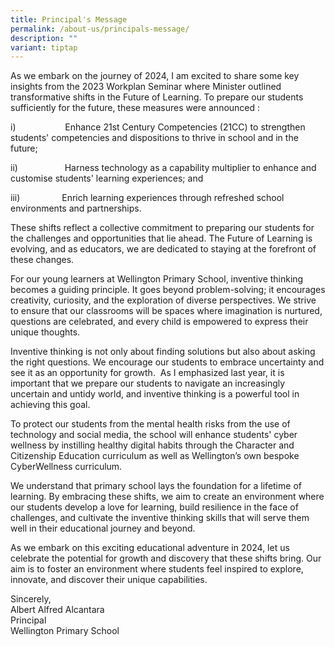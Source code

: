 ```yaml
---
title: Principal's Message
permalink: /about-us/principals-message/
description: ""
variant: tiptap
---
```

<p>As we embark on the journey of 2024, I am excited to share some key insights from the 2023 Workplan Seminar where Minister outlined transformative shifts in the Future of Learning. To prepare our students sufficiently for the future, these measures were announced :</p><p>i)&nbsp;&nbsp;&nbsp;&nbsp;&nbsp;&nbsp;&nbsp;&nbsp;&nbsp;&nbsp;&nbsp;&nbsp;&nbsp;&nbsp;&nbsp;&nbsp;&nbsp;&nbsp;&nbsp; Enhance 21st Century Competencies (21CC) to strengthen students' competencies and dispositions to thrive in school and in the future;</p><p>ii)&nbsp;&nbsp;&nbsp;&nbsp;&nbsp;&nbsp;&nbsp;&nbsp;&nbsp;&nbsp;&nbsp;&nbsp;&nbsp;&nbsp;&nbsp;&nbsp;&nbsp;&nbsp; Harness technology as a capability multiplier to enhance and customise students' learning experiences; and</p><p>iii)&nbsp;&nbsp;&nbsp;&nbsp;&nbsp;&nbsp;&nbsp;&nbsp;&nbsp;&nbsp;&nbsp;&nbsp;&nbsp;&nbsp;&nbsp;&nbsp; Enrich learning experiences through refreshed school environments and partnerships.</p><p>These shifts reflect a collective commitment to preparing our students for the challenges and opportunities that lie ahead. The Future of Learning is evolving, and as educators, we are dedicated to staying at the forefront of these changes.</p><p>For our young learners at Wellington Primary School, inventive thinking becomes a guiding principle. It goes beyond problem-solving; it encourages creativity, curiosity, and the exploration of diverse perspectives. We strive to ensure that our classrooms will be spaces where imagination is nurtured, questions are celebrated, and every child is empowered to express their unique thoughts.</p><p>Inventive thinking is not only about finding solutions but also about asking the right questions. We encourage our students to embrace uncertainty and see it as an opportunity for growth. &nbsp;As I emphasized last year, it is important that we prepare our students to navigate an increasingly uncertain and untidy world, and inventive thinking is a powerful tool in achieving this goal.</p><p>To protect our students from the mental health risks from the use of technology and social media, the school will enhance students' cyber wellness by instilling healthy digital habits through the Character and Citizenship Education curriculum as well as Wellington’s own bespoke CyberWellness curriculum.</p><p>We understand that primary school lays the foundation for a lifetime of learning. By embracing these shifts, we aim to create an environment where our students develop a love for learning, build resilience in the face of challenges, and cultivate the inventive thinking skills that will serve them well in their educational journey and beyond.</p><p>As we embark on this exciting educational adventure in 2024, let us celebrate the potential for growth and discovery that these shifts bring. Our aim is to foster an environment where students feel inspired to explore, innovate, and discover their unique capabilities.</p><p>Sincerely,<br>Albert Alfred Alcantara<br>Principal<br>Wellington Primary School</p>